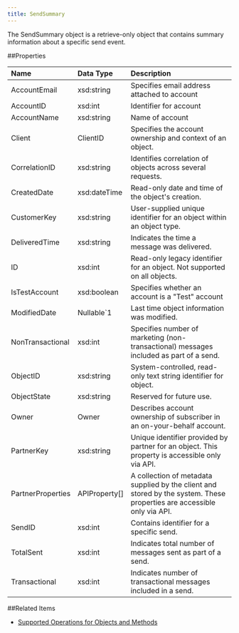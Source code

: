 ```yaml
---
title: SendSummary
---
```

The SendSummary object is a retrieve-only object that contains summary information about a specific send event.

##Properties
<table class="table table-hover">
<thead align="left">
<tr><th>Name</th><th>Data Type</th><th>Description</th></tr>
</thead>
<tbody>
<tr>
<td>AccountEmail</td>
<td>xsd:string</td>
<td>Specifies email address attached to account</td>
</tr>
<tr>
<td>AccountID</td>
<td>xsd:int</td>
<td>Identifier for account</td>
</tr>
<tr>
<td>AccountName</td>
<td>xsd:string</td>
<td>Name of account</td>
</tr>
<tr>
<td>Client</td>
<td>ClientID</td>
<td>Specifies the account ownership and context of an object.</td>
</tr>
<tr>
<td>CorrelationID</td>
<td>xsd:string</td>
<td>Identifies correlation of objects across several requests.</td>
</tr>
<tr>
<td>CreatedDate</td>
<td>xsd:dateTime</td>
<td>Read-only date and time of the object's creation.</td>
</tr>
<tr>
<td>CustomerKey</td>
<td>xsd:string</td>
<td>User-supplied unique identifier for an object within an object type.</td>
</tr>
<tr>
<td>DeliveredTime</td>
<td>xsd:string</td>
<td>Indicates the time a message was delivered.</td>
</tr>
<tr>
<td>ID</td>
<td>xsd:int</td>
<td>Read-only legacy identifier for an object. Not supported on all objects.</td>
</tr>
<tr>
<td>IsTestAccount</td>
<td>xsd:boolean</td>
<td>Specifies whether an account is a "Test" account</td>
</tr>
<tr>
<td>ModifiedDate</td>
<td>Nullable&#96;1</td>
<td>Last time object information was modified.</td>
</tr>
<tr>
<td>NonTransactional</td>
<td>xsd:int</td>
<td>Specifies number of marketing (non-transactional) messages included as part of a send.</td>
</tr>
<tr>
<td>ObjectID</td>
<td>xsd:string</td>
<td>System-controlled, read-only text string identifier for object.</td>
</tr>
<tr>
<td>ObjectState</td>
<td>xsd:string</td>
<td>Reserved for future use.</td>
</tr>
<tr>
<td>Owner</td>
<td>Owner</td>
<td>Describes account ownership of subscriber in an on-your-behalf account.</td>
</tr>
<tr>
<td>PartnerKey</td>
<td>xsd:string</td>
<td>Unique identifier provided by partner for an object. This property is accessible only via API.</td>
</tr>
<tr>
<td>PartnerProperties</td>
<td>APIProperty[]</td>
<td>A collection of metadata supplied by the client and stored by the system. These properties are accessible only via API.</td>
</tr>
<tr>
<td>SendID</td>
<td>xsd:int</td>
<td>Contains identifier for a specific send.</td>
</tr>
<tr>
<td>TotalSent</td>
<td>xsd:int</td>
<td>Indicates total number of messages sent as part of a send.</td>
</tr>
<tr>
<td>Transactional</td>
<td>xsd:int</td>
<td>Indicates number of transactional messages included in a send.</td>
</tr>
</tbody>
</table>

##Related Items
* [Supported Operations for Objects and Methods](https://developer.salesforce.com/docs/atlas.en-us.mc-apis.meta/mc-apis/supported_operations_for_objects_and_methods.htm)
